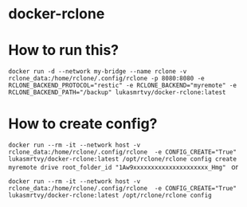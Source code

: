 # docker-rclone

# How to run this?
`
docker run -d --network my-bridge --name rclone -v rclone_data:/home/rclone/.config/rclone -p 8080:8080 -e RCLONE_BACKEND_PROTOCOL="restic" -e RCLONE_BACKEND="myremote" -e RCLONE_BACKEND_PATH="/backup" lukasmrtvy/docker-rclone:latest `

# How to create config? 

`docker run --rm -it --network host -v rclone_data:/home/rclone/.config/rclone  -e CONFIG_CREATE="True" lukasmrtvy/docker-rclone:latest /opt/rclone/rclone config create myremote drive root_folder_id "1Aw9xxxxxxxxxxxxxxxxxxxxx_Hmg"
 `
or

`
docker run --rm -it --network host -v rclone_data:/home/rclone/.config/rclone  -e CONFIG_CREATE="True" lukasmrtvy/docker-rclone:latest /opt/rclone/rclone config
`
